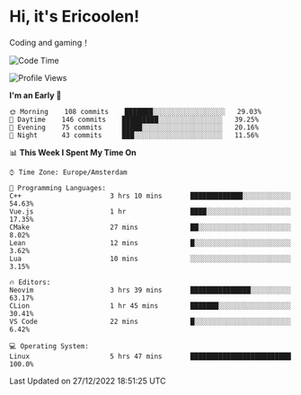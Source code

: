 # Hi, it's Ericoolen!
Coding and gaming！

<!--START_SECTION:waka-->
![Code Time](http://img.shields.io/badge/Code%20Time-590%20hrs%2011%20mins-blue)

![Profile Views](http://img.shields.io/badge/Profile%20Views-4-blue)

**I'm an Early 🐤** 

```text
🌞 Morning    108 commits    ███████░░░░░░░░░░░░░░░░░░   29.03% 
🌆 Daytime    146 commits    █████████░░░░░░░░░░░░░░░░   39.25% 
🌃 Evening    75 commits     █████░░░░░░░░░░░░░░░░░░░░   20.16% 
🌙 Night      43 commits     ███░░░░░░░░░░░░░░░░░░░░░░   11.56%

```


📊 **This Week I Spent My Time On** 

```text
⌚︎ Time Zone: Europe/Amsterdam

💬 Programming Languages: 
C++                      3 hrs 10 mins       █████████████░░░░░░░░░░░░   54.63% 
Vue.js                   1 hr                ████░░░░░░░░░░░░░░░░░░░░░   17.35% 
CMake                    27 mins             ██░░░░░░░░░░░░░░░░░░░░░░░   8.02% 
Lean                     12 mins             █░░░░░░░░░░░░░░░░░░░░░░░░   3.62% 
Lua                      10 mins             ░░░░░░░░░░░░░░░░░░░░░░░░░   3.15%

🔥 Editors: 
Neovim                   3 hrs 39 mins       ███████████████░░░░░░░░░░   63.17% 
CLion                    1 hr 45 mins        ███████░░░░░░░░░░░░░░░░░░   30.41% 
VS Code                  22 mins             █░░░░░░░░░░░░░░░░░░░░░░░░   6.42%

💻 Operating System: 
Linux                    5 hrs 47 mins       █████████████████████████   100.0%

```


 Last Updated on 27/12/2022 18:51:25 UTC
<!--END_SECTION:waka-->

